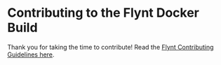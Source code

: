 # Contributing to the Flynt Docker Build

Thank you for taking the time to contribute! Read the [Flynt Contributing Guidelines here](https://github.com/flyntwp/guidelines/blob/master/CONTRIBUTING.md).
